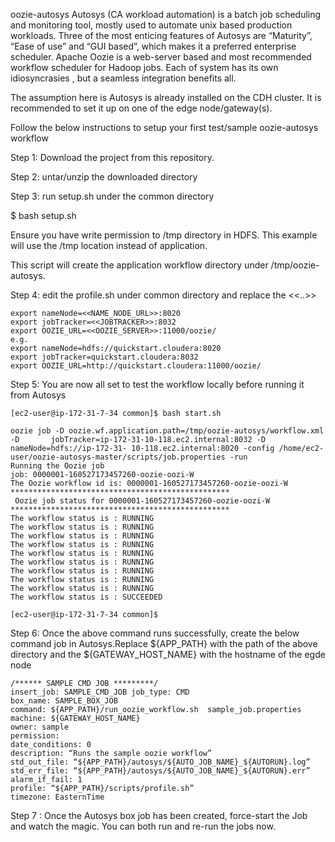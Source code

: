oozie-autosys
Autosys (CA workload automation) is a batch job scheduling and monitoring tool, mostly used to automate unix based production workloads. Three of the most enticing features of Autosys are “Maturity”, “Ease of use” and “GUI based”, which makes it a preferred enterprise scheduler. Apache Oozie is a web-server based and most recommended workflow scheduler for Hadoop jobs. Each of system has its own idiosyncrasies , but a seamless integration benefits all.

The assumption here is Autosys is already installed on the CDH cluster. It is recommended to set it up on one of the edge node/gateway(s).

Follow the below instructions to setup your first test/sample oozie-autosys workflow

Step 1: Download the project from this repository.

Step 2: untar/unzip the downloaded directory

Step 3: run setup.sh under the common directory

$ bash setup.sh

Ensure you have write permission to /tmp directory in HDFS. This example will use the /tmp location instead of application.

This script will create the application workflow directory under /tmp/oozie-autosys.

Step 4: edit the profile.sh under common directory and replace the <<..>>

    export nameNode=<<NAME_NODE_URL>>:8020
    export jobTracker=<<JOBTRACKER>>:8032
    export OOZIE_URL=<<OOZIE_SERVER>>:11000/oozie/
    e.g.
    export nameNode=hdfs://quickstart.cloudera:8020
    export jobTracker=quickstart.cloudera:8032
    export OOZIE_URL=http://quickstart.cloudera:11000/oozie/
Step 5: You are now all set to test the workflow locally before running it from Autosys

    [ec2-user@ip-172-31-7-34 common]$ bash start.sh 

    oozie job -D oozie.wf.application.path=/tmp/oozie-autosys/workflow.xml -D       jobTracker=ip-172-31-10-118.ec2.internal:8032 -D nameNode=hdfs://ip-172-31- 10-118.ec2.internal:8020 -config /home/ec2-user/oozie-autosys-master/scripts/job.properties -run
    Running the Oozie job
    job: 0000001-160527173457260-oozie-oozi-W
    The Oozie workflow id is: 0000001-160527173457260-oozie-oozi-W
    *************************************************
     Oozie job status for 0000001-160527173457260-oozie-oozi-W
    *************************************************
    The workflow status is : RUNNING
    The workflow status is : RUNNING
    The workflow status is : RUNNING
    The workflow status is : RUNNING
    The workflow status is : RUNNING
    The workflow status is : RUNNING
    The workflow status is : RUNNING
    The workflow status is : RUNNING
    The workflow status is : RUNNING
    The workflow status is : SUCCEEDED

    [ec2-user@ip-172-31-7-34 common]$ 
Step 6: Once the above command runs successfully, create the below command job in Autosys.Replace ${APP_PATH} with the path of the above directory and the ${GATEWAY_HOST_NAME} with the hostname of the egde node

    /****** SAMPLE CMD JOB *********/
    insert_job: SAMPLE_CMD_JOB job_type: CMD
    box_name: SAMPLE_BOX_JOB
    command: ${APP_PATH}/run_oozie_workflow.sh  sample_job.properties
    machine: ${GATEWAY_HOST_NAME}
    owner: sample
    permission: 
    date_conditions: 0
    description: “Runs the sample oozie workflow”
    std_out_file: “${APP_PATH}/autosys/${AUTO_JOB_NAME}_${AUTORUN}.log”
    std_err_file: “${APP_PATH}/autosys/${AUTO_JOB_NAME}_${AUTORUN}.err”
    alarm_if_fail: 1
    profile: “${APP_PATH}/scripts/profile.sh”
    timezone: EasternTime
Step 7 : Once the Autosys box job has been created, force-start the Job and watch the magic. You can both run and re-run the jobs now.
